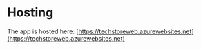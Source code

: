 # Hosting
The app is hosted here: [https://techstoreweb.azurewebsites.net](https://techstoreweb.azurewebsites.net)
